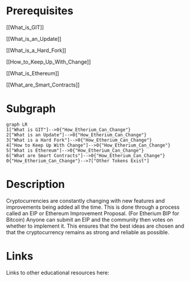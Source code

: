 # Prerequisites
[[What_is_GIT]]


[[What_is_an_Update]]


[[What_is_a_Hard_Fork]]


[[How_to_Keep_Up_With_Change]]


[[What_is_Ethereum]]


[[What_are_Smart_Contracts]]

# Subgraph

```mermaid
graph LR
1["What is GIT"]-->0{"How_Etherium_Can_Change"}
2["What is an Update"]-->0{"How_Etherium_Can_Change"}
3["What is a Hard Fork"]-->0{"How_Etherium_Can_Change"}
4["How to Keep Up With Change"]-->0{"How_Etherium_Can_Change"}
5["What is Ethereum"]-->0{"How_Etherium_Can_Change"}
6["What are Smart Contracts"]-->0{"How_Etherium_Can_Change"}
0{"How_Etherium_Can_Change"}-->7["Other Tokens Exist"]
```



# Description
  
Cryptocurrencies are constantly changing with new features and improvements being added all the time. This is done through a process called an EIP or Ethereum Improvement Proposal. (For Etherium BIP for Bitcoin) Anyone can submit an EIP and the community then votes on whether to implement it. This ensures that the best ideas are chosen and that the cryptocurrency remains as strong and reliable as possible.

# Links
Links to other educational resources here: